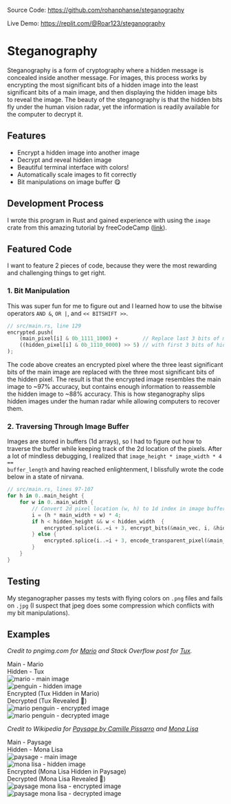 <div class = "close-lines">

Source Code: <a href = "https://github.com/rohanphanse/steganography" target = "_blank" rel="noreferrer">https://github.com/rohanphanse/steganography</a>

Live Demo: <a href = "https://replit.com/@Roar123/steganography" target = "_blank" rel="noreferrer">https://replit.com/@Roar123/steganography
</a>
</div>

# Steganography

Steganography is a form of cryptography where a hidden message is concealed inside another message. For images, this process works by encrypting the most significant bits of a hidden image into the least significant bits of a main image, and then displaying the hidden image bits to reveal the image. The beauty of the steganography is that the hidden bits fly under the human vision radar, yet the information is readily available for the computer to decrypt it.

## Features
* Encrypt a hidden image into another image
* Decrypt and reveal hidden image
* Beautiful terminal interface with colors!
* Automatically scale images to fit correctly
* Bit manipulations on image buffer 😋

## Development Process

I wrote this program in Rust and gained experience with using the <code class = "language-txt">image</code> crate from this amazing tutorial by freeCodeCamp (<a href = "https://www.freecodecamp.org/news/rust-in-replit/" target = "_blank" rel="noreferrer">link</a>).

## Featured Code

I want to feature 2 pieces of code, because they were the most rewarding and challenging things to get right.

### 1. Bit Manipulation

This was super fun for me to figure out and I learned how to use the bitwise operators <code class = "language-txt">AND &</code>, <code class = "language-txt">OR |</code>, and <code class = "language-txt"><< BITSHIFT >></code>.

```rust
// src/main.rs, line 129
encrypted.push(
    (main_pixel[i] & 0b_1111_1000) +        // Replace last 3 bits of main pixel
    ((hidden_pixel[i] & 0b_1110_0000) >> 5) // with first 3 bits of hidden pixel
);
```

The code above creates an encrypted pixel where the three least significant bits of the main image are replaced with the three most significant bits of the hidden pixel. The result is that the encrypted image resembles the main image to ~97% accuracy, but contains enough information to reassemble the hidden image to ~88% accuracy. This is how steganography slips hidden images under the human radar while allowing computers to recover them. 

### 2. Traversing Through Image Buffer

Images are stored in buffers (1d arrays), so I had to figure out how to traverse the buffer while keeping track of the 2d location of the pixels. After a lot of mindless debugging, I realized that <code class = "language-txt">image_height * image_width * 4 == buffer_length</code> and having reached enlightenment, I blissfully wrote the code below in a state of nirvana.

```rust
// src/main.rs, lines 97-107
for h in 0..main_height {
    for w in 0..main_width {
        // Convert 2d pixel location (w, h) to 1d index in image buffer
        i = (h * main_width + w) * 4;
        if h < hidden_height && w < hidden_width  {
            encrypted.splice(i..=i + 3, encrypt_bits(&main_vec, i, &hidden_vec, (h * hidden_width + w) * 4));
        } else {
            encrypted.splice(i..=i + 3, encode_transparent_pixel(&main_vec, i));
        }
    }
}
```

## Testing

My steganographer passes my tests with flying colors on <code class = "language-txt">.png</code> files and fails on <code class = "language-txt">.jpg</code> (I suspect that jpeg does some compression which conflicts with my bit manipulations).


## Examples

*Credit to pngimg.com for [Mario](https://pngimg.com/image/30596) and Stack Overflow post for [Tux](https://stackoverflow.com/questions/24450999/add-border-around-png-image-using-imagick-php).*

<div class = "two-table">
    <div class = "two-table-header">Main - Mario</div>
    <div class = "two-table-header">Hidden - Tux</div>
    <div class = "two-table-item">
        <img src = "https://raw.githubusercontent.com/rohanphanse/steganography/main/images/mario.png" alt = "mario - main image" />
    </div>
    <div class = "two-table-item">
        <img src = "https://raw.githubusercontent.com/rohanphanse/steganography/main/images/penguin.png" alt = "penguin - hidden image" />
    </div>
</div>

<div class = "two-table">
    <div class = "two-table-header">Encrypted (Tux Hidden in Mario)</div>
    <div class = "two-table-header">Decrypted (Tux Revealed 🥳)</div>
    <div class = "two-table-item">
        <img src = "https://raw.githubusercontent.com/rohanphanse/steganography/main/images/mar-peng-enc.png" alt = "mario penguin - encrypted image" />
    </div>
    <div class = "two-table-item">
        <img src = "https://raw.githubusercontent.com/rohanphanse/steganography/main/images/mar-peng-dec.png" alt = "mario penguin - decrypted image" />
    </div>
</div>


*Credit to Wikipedia for [Paysage by Camille Pissarro](https://commons.wikimedia.org/wiki/File:Camille_Pissarro_-_Paisaje_tropical.jpg) and [Mona Lisa](https://en.wikipedia.org/wiki/File:Mona_Lisa.jpg)*

<div class = "two-table">
    <div class = "two-table-header">Main - Paysage</div>
    <div class = "two-table-header">Hidden - Mona Lisa</div>
    <div class = "two-table-item">
        <img src = "https://raw.githubusercontent.com/rohanphanse/steganography/main/images/paysage.png" alt = "paysage - main image" />
    </div>
    <div class = "two-table-item">
        <img src = "https://raw.githubusercontent.com/rohanphanse/steganography/main/images/mona-lisa.png" alt = "mona lisa - hidden image" />
    </div>
</div>

<div class = "two-table">
    <div class = "two-table-header">Encrypted (Mona Lisa Hidden in Paysage)</div>
    <div class = "two-table-header">Decrypted (Mona Lisa Revealed 🥳)</div>
    <div class = "two-table-item">
        <img src = "https://raw.githubusercontent.com/rohanphanse/steganography/main/images/pay-mona-enc.png" alt = "paysage mona lisa - encrypted image" />
    </div>
    <div class = "two-table-item">
        <img src = "https://raw.githubusercontent.com/rohanphanse/steganography/main/images/pay-mona-dec.png" alt = "paysage mona lisa - decrypted image" />
    </div>
</div>
